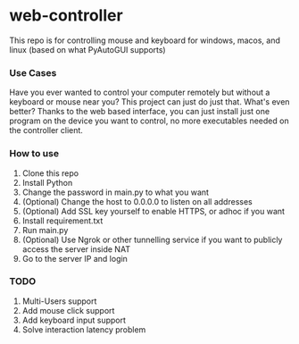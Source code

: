 # web-controller
This repo is for controlling mouse and keyboard for windows, macos, and linux (based on what PyAutoGUI supports)

### Use Cases
Have you ever wanted to control your computer remotely but without a keyboard or mouse near you? This project can just do just that. What's even better? Thanks to the web based interface, you can just install just one program on the device you want to control, no more executables needed on the controller client. 

### How to use
1. Clone this repo
2. Install Python
3. Change the password in main.py to what you want
4. (Optional) Change the host to 0.0.0.0 to listen on all addresses
5. (Optional) Add SSL key yourself to enable HTTPS, or adhoc if you want
6. Install requirement.txt
7. Run main.py
8. (Optional) Use Ngrok or other tunnelling service if you want to publicly access the server inside NAT
9. Go to the server IP and login

### TODO
1. Multi-Users support
2. Add mouse click support
3. Add keyboard input support
4. Solve interaction latency problem
